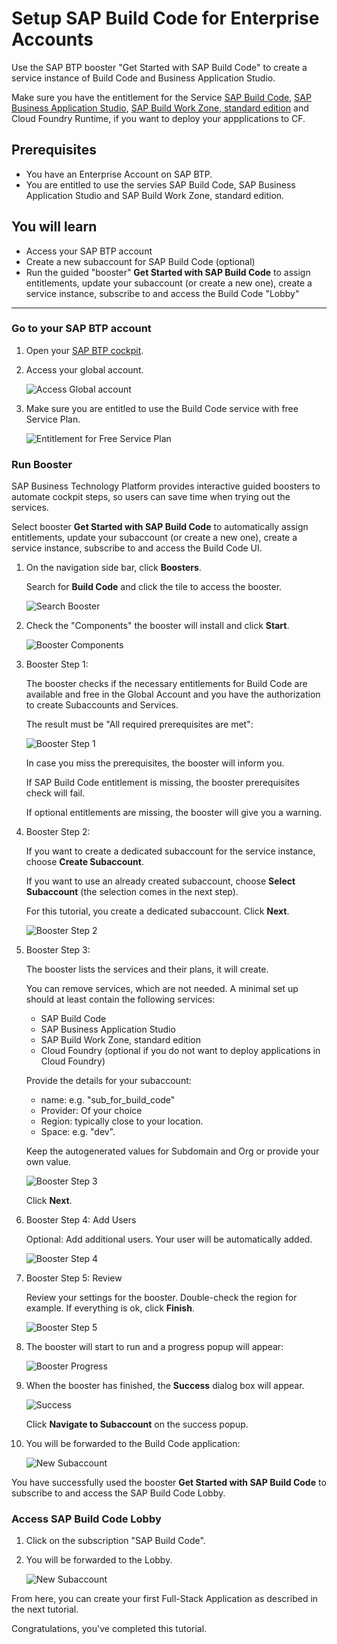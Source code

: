 # Setup SAP Build Code for Enterprise Accounts

<!-- description --> Use the SAP BTP booster "Get Started with SAP Build Code" to create a service instance of Build Code and Business Application Studio.

Make sure you have the entitlement for the Service [SAP Build Code](https://discovery-center.cloud.sap/serviceCatalog/sap-build-code?region=all&service_plan=standard&commercialModel=cloud), [SAP Business Application Studio](https://discovery-center.cloud.sap/serviceCatalog/business-application-studio?region=all), [SAP Build Work Zone, standard edition](https://discovery-center.cloud.sap/serviceCatalog/sap-build-work-zone-standard-edition?region=all) and Cloud Foundry Runtime, if you want to deploy your appplications to CF.



## Prerequisites
- You have an Enterprise Account on SAP BTP.  
- You are entitled to use the servies SAP Build Code, SAP Business Application Studio and SAP Build Work Zone, standard edition.




## You will learn
  - Access your SAP BTP account
  - Create a new subaccount for SAP Build Code (optional)
  - Run the guided "booster" **Get Started with SAP Build Code** to assign entitlements, update your subaccount (or create a new one), create a service instance, subscribe to and access the Build Code "Lobby"

---

### Go to your SAP BTP account


1. Open your [SAP BTP cockpit](https://emea.cockpit.btp.cloud.sap/cockpit).

2. Access your global account.

   ![Access Global account](images/00_bc_free_ga.png)

3. Make sure you are entitled to use the Build Code service with free Service Plan.

    ![Entitlement for Free Service Plan](images/00_bc_free_entitlement.png)


### Run Booster


SAP Business Technology Platform provides interactive guided boosters to automate cockpit steps, so users can save time when trying out the services.

Select booster **Get Started with SAP Build Code** to automatically assign entitlements, update your subaccount (or create a new one), create a service instance, subscribe to and access the Build Code UI.

1. On the navigation side bar, click **Boosters**.

    Search for **Build Code** and click the tile to access the booster.

    ![Search Booster](images/ea_bc_01_booster_find.png)

2. Check the "Components" the booster will install and click **Start**.

    ![Booster Components](images/ea_bc_02_booster_start.png)

3. Booster Step 1: 

    The booster checks if the necessary entitlements for Build Code are available and free in the Global Account and you have the authorization to create Subaccounts and Services. 

    The result must be "All required prerequisites are met":

    ![Booster Step 1](images/ea_bc_03_booster_step1_fullgreen.png)

    In case you miss the prerequisites, the booster will inform you. 

    If SAP Build Code entitlement is missing, the booster prerequisites check will fail.
    
    If optional entitlements are missing, the booster will give you a warning.

    


4. Booster Step 2: 

    If you want to create a dedicated subaccount for the service instance, choose **Create Subaccount**. 
    
    If you want to use an already created subaccount, choose **Select Subaccount** (the selection comes in the next step). 
   
    For this tutorial, you create a dedicated subaccount. Click **Next**.

    ![Booster Step 2](images/ea_bc_04_booster_step2_full.png)



5. Booster Step 3:

    The booster lists the services and their plans, it will create.

    You can remove services, which are not needed. A minimal set up should at least contain the following services:

    - SAP Build Code
    - SAP Business Application Studio
    - SAP Build Work Zone, standard edition
    - Cloud Foundry (optional if you do not want to deploy applications in Cloud Foundry)

    Provide the details for your subaccount:

    - name: e.g. "sub_for_build_code"
    - Provider: Of your choice
    - Region: typically close to your location.
    - Space: e.g. "dev".

    Keep the autogenerated values for Subdomain and Org or provide your own value.

    ![Booster Step 3](images/ea_bc_05_booster_step3_full.png)

    Click **Next**.

6. Booster Step 4: Add Users

    Optional: Add additional users. Your user will be automatically added.

    ![Booster Step 4](images/ea_bc_06_booster_step4_adduser.png)

7. Booster Step 5: Review

    Review your settings for the booster. Double-check the region for example. If everything is ok, click **Finish**.

   

    ![Booster Step 5](images/ea_bc_07_booster_step5_fullreview.png)


8.  The booster will start to run and a progress popup will appear:

    ![Booster Progress](images/ea_bc_08_booster_progress.png)


9. When the booster has finished, the **Success** dialog box will appear.

    ![Success](images/ea_bc_08_booster_success.png)

    Click **Navigate to Subaccount** on the success popup.
 
10. You will be forwarded to the Build Code application:
   
     ![New Subaccount](images/ea_bc_09_booster_full_result.png)


You have successfully used the booster **Get Started with SAP Build Code** to subscribe to and access the SAP Build Code Lobby.






### Access SAP Build Code Lobby

1. Click on the subscription "SAP Build Code".

2. You will be forwarded to the Lobby.

    ![New Subaccount](images/ea_bc_10_booster_lobby.png)

From here, you can create your first Full-Stack Application as described in the next tutorial.


Congratulations, you've completed this tutorial.
